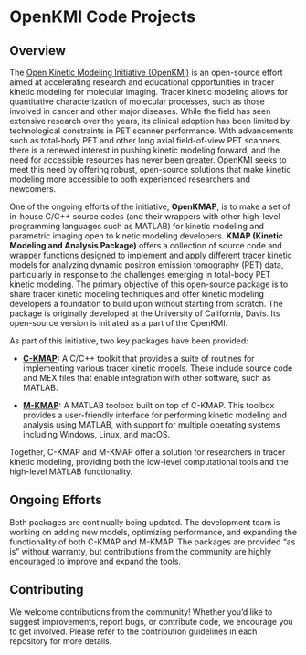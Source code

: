# OpenKMI Code Projects

## Overview
The [Open Kinetic Modeling Initiative (OpenKMI)](https://www.openkmi.org/) is an open-source effort aimed at accelerating research and educational opportunities in tracer kinetic modeling for molecular imaging. Tracer kinetic modeling allows for quantitative characterization of molecular processes, such as those involved in cancer and other major diseases. While the field has seen extensive research over the years, its clinical adoption has been limited by technological constraints in PET scanner performance. With advancements such as total-body PET and other long axial field-of-view PET scanners, there is a renewed interest in pushing kinetic modeling forward, and the need for accessible resources has never been greater. OpenKMI seeks to meet this need by offering robust, open-source solutions that make kinetic modeling more accessible to both experienced researchers and newcomers. 

One of the ongoing efforts of the initiative, **OpenKMAP**, is to make a set of in-house C/C++ source codes (and their wrappers with other high-level programming languages such as MATLAB) for kinetic modeling and parametric imaging open to kinetic modeling developers. **KMAP (Kinetic Modeling and Analysis Package)** offers a collection of source code and wrapper functions designed to implement and apply different tracer kinetic models for analyzing dynamic positron emission tomography (PET) data, particularly in response to the challenges emerging in total-body PET kinetic modeling. The primary objective of this open-source package is to share tracer kinetic modeling techniques and offer kinetic modeling developers a foundation to build upon without starting from scratch. The package is originally developed at the University of California, Davis. Its open-source version is initiated as a part of the OpenKMI.

As part of this initiative, two key packages have been provided:

- **[C-KMAP](https://github.com/OpenKMI/C-KMAP):** A C/C++ toolkit that provides a suite of routines for implementing various tracer kinetic models. These include source code and MEX files that enable integration with other software, such as MATLAB.
  
- **[M-KMAP](https://github.com/OpenKMI/M-KMAP):** A MATLAB toolbox built on top of C-KMAP. This toolbox provides a user-friendly interface for performing kinetic modeling and analysis using MATLAB, with support for multiple operating systems including Windows, Linux, and macOS.

Together, C-KMAP and M-KMAP offer a solution for researchers in tracer kinetic modeling, providing both the low-level computational tools and the high-level MATLAB functionality.

## Ongoing Efforts
Both packages are continually being updated. The development team is working on adding new models, optimizing performance, and expanding the functionality of both C-KMAP and M-KMAP. The packages are provided “as is” without warranty, but contributions from the community are highly encouraged to improve and expand the tools.

## Contributing
We welcome contributions from the community! Whether you’d like to suggest improvements, report bugs, or contribute code, we encourage you to get involved. Please refer to the contribution guidelines in each repository for more details.

